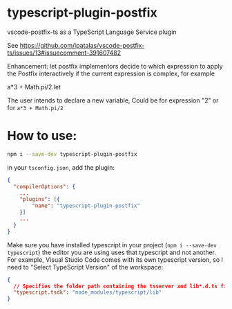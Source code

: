 # typescript-plugin-postfix

vscode-postfix-ts as a TypeScript Language Service plugin

See https://github.com/ipatalas/vscode-postfix-ts/issues/13#issuecomment-391607482

Enhancement: let postfix implementors decide to which expression to apply the Postfix interactively if the current
expression is complex, for example

a*3 + Math.pi/2.let

The user intends to declare a new variable, Could be for expression "2" or for `a*3 + Math.pi/2`


<!-- 
# Demo

 * declaring variables an constructors on the fly (Visual Studio Code Editor) : 
 * ![vscode demo creating variables and constructors declarations vscode ](https://github.com/cancerberoSgx/typescript-plugins-of-mine/blob/master/typescript-plugin-postfix/doc-assets/vscode.gif?raw=true?p=.gif)
 * Atom Editor:
 * ![vscode demo creating variables and constructors declarations atom](https://github.com/cancerberoSgx/typescript-plugins-of-mine/blob/master/typescript-plugin-postfix/doc-assets/atom.gif?raw=true?p=.gif)  -->


# How to use: 
```sh
npm i --save-dev typescript-plugin-postfix
```

in your `tsconfig.json`, add the plugin: 

```json
{
  "compilerOptions": {
    ...
    "plugins": [{
        "name": "typescript-plugin-postfix"
    }]
    ...
  }
}
```

Make sure you have installed typescript in your project (`npm i --save-dev typescript`) the editor you are using uses that typescript and not another. For example, Visual Studio Code comes with its own typescript version, so I need to "Select TypeScript Version" of the workspace: 
```json
{
  // Specifies the folder path containing the tsserver and lib*.d.ts files to use.
  "typescript.tsdk": "node_modules/typescript/lib"
}
```
